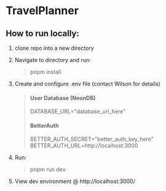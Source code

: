 # TravelPlanner

## How to run locally: 
1. clone repo into a new directory
2. Navigate to directory and run: 
   >pnpm install
3. Create and configure .env file (contact Wilson for details)
   >#### User Database (NeonDB)
   >DATABASE_URL="database_url_here"
   >#### BetterAuth
   >BETTER_AUTH_SECRET="better_auth_key_here"
   >BETTER_AUTH_URL=http://localhost:3000

4. Run:
   >pnpm run dev

5. View dev environment @ http://localhost:3000/
